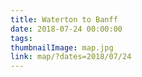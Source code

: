 ```yaml
---
title: Waterton to Banff
date: 2018-07-24 00:00:00
tags:
thumbnailImage: map.jpg
link: map/?dates=2018/07/24
---
```

<!-- excerpt -->
